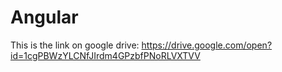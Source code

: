 # Angular
This is the link on google drive:
https://drive.google.com/open?id=1cgPBWzYLCNfJIrdm4GPzbfPNoRLVXTVV

